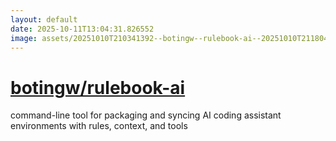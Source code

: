 ```yaml
---
layout: default
date: 2025-10-11T13:04:31.826552
image: assets/20251010T210341392--botingw--rulebook-ai--20251010T211804135--cropped.png
---
```


# [botingw/rulebook-ai](https://github.com/botingw/rulebook-ai)

command-line tool for packaging and syncing AI coding assistant environments with rules, context, and tools

